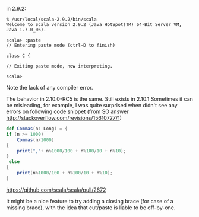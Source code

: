 in 2.9.2:

```
% /usr/local/scala-2.9.2/bin/scala
Welcome to Scala version 2.9.2 (Java HotSpot(TM) 64-Bit Server VM, Java 1.7.0_06).

scala> :paste
// Entering paste mode (ctrl-D to finish)

class C {

// Exiting paste mode, now interpreting.

scala>
```

Note the lack of any compiler error.

The behavior in 2.10.0-RC5 is the same.
Still exists in 2.10.1
Sometimes it can be misleading, for example, I was quite surprised when didn't see any errors on following code snippet (from SO answer http://stackoverflow.com/revisions/15610727/1)

```scala
def Commas(n: Long) = {
if (n >= 1000)
    Commas(n/1000)
{
    print(","+ n%1000/100 + n%100/10 + n%10);
}
 else 
{
    print(n%1000/100 + n%100/10 + n%10);
}
```

https://github.com/scala/scala/pull/2672

It might be a nice feature to try adding a closing brace (for case of a missing brace), with the idea that cut/paste is liable to be off-by-one.
